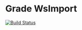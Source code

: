 Grade WsImport
==============


[![Build Status](https://secure.travis-ci.org/boothen/gradle-wsimport.png)](http://travis-ci.org/boothen/gradle-wsimport)

